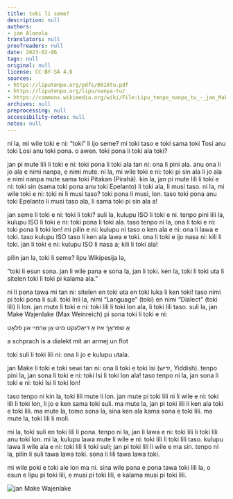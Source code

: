 ```yaml
---
title: toki li seme?
description: null
authors:
- jan Alonola
translators: null
proofreaders: null
date: 2023-02-06
tags: null
original: null
license: CC-BY-SA 4.0
sources:
- https://liputenpo.org/pdfs/0018tu.pdf
- https://liputenpo.org/lipu/nanpa-tu/
- https://commons.wikimedia.org/wiki/File:Lipu_tenpo_nanpa_tu_-_jan_Make_Wajenlake.png
archives: null
preprocessing: null
accessibility-notes: null
notes: null
---
```


ni la, mi wile toki e ni: “toki” li ijo seme? mi toki taso e toki sama toki Tosi anu toki Losi anu toki pona. o awen. toki pona li toki ala toki?

jan pi mute lili li toki e ni: toki pona li toki ala tan ni: ona li pini ala. anu ona li jo ala e nimi nanpa, e nimi mute. ni la, mi wile toki e ni: toki pi sin ala li jo ala e nimi nanpa mute sama toki Pitakan (Pirahã). kin la, jan pi mute lili li toki e ni: toki sin (sama toki pona anu toki Epelanto) li toki ala, li musi taso. ni la, mi wile toki e ni: toki ni li musi taso? toki pona li musi, lon. taso toki pona anu toki Epelanto li musi taso ala, li sama toki pi sin ala a!

jan seme li toki e ni: toki li toki? suli la, kulupu ISO li toki e ni. tenpo pini lili la, kulupu ISO li toki e ni: toki pona li toki ala. taso tenpo ni la, ona li toki e ni: toki pona li toki lon! mi pilin e ni: kulupu ni taso o ken ala e ni: ona li lawa e toki. taso kulupu ISO taso li ken ala lawa e toki. ona li toki e ijo nasa ni: kili li toki. jan li toki e ni: kulupu ISO li nasa a; kili li toki ala!

pilin jan la, toki li seme? lipu Wikipesija la,

“toki li esun sona. jan li wile pana e sona la, jan li toki. ken la, toki li toki uta li sitelen toki li toki pi kalama ala.”

ni li pona tawa mi tan ni: sitelen en toki uta en toki luka li ken toki! taso nimi pi toki pona li suli. toki Inli la, nimi “Language” (toki) en nimi “Dialect” (toki lili) li lon. jan mute li toki e ni: toki lili li toki lon ala, li toki lili taso. suli la, jan Make Wajenlake (Max Weinreich) pi sona toki li toki e ni:

אַ שפּראַך איז אַ דיאַלעקט מיט אַן אַרמיי און פֿלאָט

a schprach is a dialekt mit an armej un flot

toki suli li toki lili ni: ona li jo e kulupu utala.

jan Make li toki e toki sewi tan ni: ona li toki e toki Isi (יִדיש, Yiddish). tenpo pini la, jan sona li toki e ni: toki Isi li toki lon ala! taso tenpo ni la, jan sona li toki e ni: toki Isi li toki lon!

taso tenpo ni kin la, toki lili mute li lon. jan mute pi toki lili ni li wile e ni: toki lili li toki lon, li jo e ken sama toki suli. ma mute la, jan pi toki lili li ken ala toki e toki lili. ma mute la, tomo sona la, sina ken ala kama sona e toki lili. ma mute la, toki lili li moli.

mi la, toki suli en toki lili li pona. tenpo ni la, jan li lawa e ni: toki lili li toki lili anu toki lon. mi la, kulupu lawa mute li wile e ni: toki lili li toki lili taso. kulupu lawa li wile ala e ni: toki lili li toki suli; jan pi toki lili li wile e ma sin. tenpo ni la, pilin li suli tawa lawa toki. sona li lili tawa lawa toki.

mi wile poki e toki ale lon ma ni. sina wile pana e pona tawa toki lili la, o esun e lipu pi toki lili, e musi pi toki lili, e kalama musi pi toki lili.

![jan Make Wajenlake](https://upload.wikimedia.org/wikipedia/commons/9/95/Lipu_tenpo_nanpa_tu_-_jan_Make_Wajenlake.png)